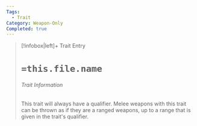 ```yaml
---
Tags:
  - Trait
Category: Weapon-Only
Completed: true
---
```

> [!infobox|left]+ Trait Entry
> # `=this.file.name`
> ###### Trait Information
> This trait will always have a qualifier. Melee weapons with this trait can be thrown as if they are a ranged weapons, up to a range that is given in the trait's qualifier.